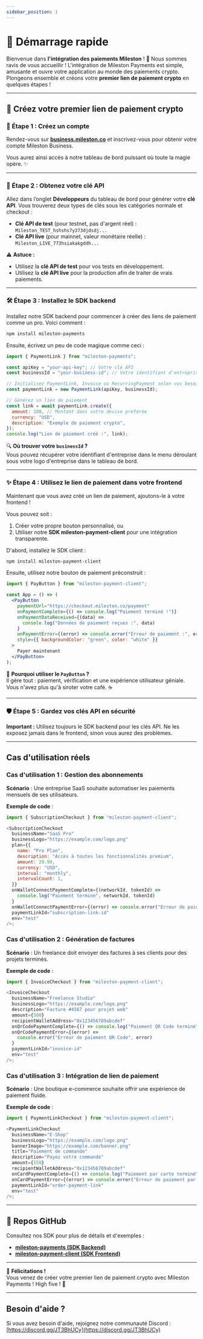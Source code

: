 ```yaml
---
sidebar_position: 1
---
```


# 🚀 Démarrage rapide

Bienvenue dans **l'intégration des paiements Mileston** ! 🎉 Nous sommes ravis de vous accueillir ! L'intégration de Mileston Payments est simple, amusante et ouvre votre application au monde des paiements crypto. Plongeons ensemble et créons votre **premier lien de paiement crypto** en quelques étapes !

---

## 🌟 Créez votre premier lien de paiement crypto

### 📝 Étape 1 : Créez un compte

Rendez-vous sur [**business.mileston.co**](https://business.mileston.co) et inscrivez-vous pour obtenir votre compte Mileston Business.

Vous aurez ainsi accès à notre tableau de bord puissant où toute la magie opère. ✨

---

### 🔑 Étape 2 : Obtenez votre clé API

Allez dans l’onglet **Développeurs** du tableau de bord pour générer votre **clé API**. Vous trouverez deux types de clés sous les catégories normale et checkout :

- **Clé API de test** (pour testnet, pas d'argent réel) :  
  `Mileston_TEST_hshshs7y373djdsdj...`
- **Clé API live** (pour mainnet, valeur monétaire réelle) :  
  `Mileston_LIVE_773hsiakakgddh...`

⚠️ **Astuce :**

- Utilisez la **clé API de test** pour vos tests en développement.
- Utilisez la **clé API live** pour la production afin de traiter de vrais paiements.

---

### 🛠️ Étape 3 : Installez le SDK backend

Installez notre SDK backend pour commencer à créer des liens de paiement comme un pro. Voici comment :

```bash
npm install mileston-payments
```

Ensuite, écrivez un peu de code magique comme ceci :

```javascript
import { PaymentLink } from "mileston-payments";

const apiKey = "your-api-key"; // Votre clé API
const businessId = "your-business-id"; // Votre identifiant d'entreprise

// Initialisez PaymentLink, Invoice ou RecurringPayment selon vos besoins
const paymentLink = new PaymentLink(apiKey, businessId);

// Générez un lien de paiement
const link = await paymentLink.create({
  amount: 100, // Montant dans votre devise préférée
  currency: "USD",
  description: "Exemple de paiement crypto",
});
console.log("Lien de paiement créé :", link);
```

🔍 **Où trouver votre `businessId` ?**  
Vous pouvez récupérer votre identifiant d'entreprise dans le menu déroulant sous votre logo d'entreprise dans le tableau de bord.

---

### ✨ Étape 4 : Utilisez le lien de paiement dans votre frontend

Maintenant que vous avez créé un lien de paiement, ajoutons-le à votre frontend !

Vous pouvez soit :

1. Créer votre propre bouton personnalisé, ou
2. Utiliser notre **SDK mileston-payment-client** pour une intégration transparente.

D'abord, installez le SDK client :

```bash
npm install mileston-payment-client
```

Ensuite, utilisez notre bouton de paiement préconstruit :

```jsx
import { PayButton } from "mileston-payment-client";

const App = () => (
  <PayButton
    paymentUrl="https://checkout.mileston.co/payment"
    onPaymentComplete={() => console.log("Paiement terminé !")}
    onPaymentDataReceived={(data) =>
      console.log("Données de paiement reçues :", data)
    }
    onPaymentError={(error) => console.error("Erreur de paiement :", error)}
    style={{ backgroundColor: "green", color: "white" }}
  >
    Payer maintenant
  </PayButton>
);
```

👀 **Pourquoi utiliser le `PayButton` ?**  
Il gère tout : paiement, vérification et une expérience utilisateur géniale. Vous n'avez plus qu'à siroter votre café. ☕

---

### 🛡️ Étape 5 : Gardez vos clés API en sécurité

**Important :** Utilisez toujours le SDK backend pour les clés API. Ne les exposez jamais dans le frontend, sinon vous aurez des problèmes.

---

## Cas d'utilisation réels

### Cas d'utilisation 1 : Gestion des abonnements

**Scénario** : Une entreprise SaaS souhaite automatiser les paiements mensuels de ses utilisateurs.

**Exemple de code** :

```javascript
import { SubscriptionCheckout } from "mileston-payment-client";

<SubscriptionCheckout
  businessName="SaaS Pro"
  businessLogo="https://example.com/logo.png"
  plan={{
    name: "Pro Plan",
    description: "Accès à toutes les fonctionnalités premium",
    amount: 29.99,
    currency: "USD",
    interval: "monthly",
    intervalCount: 1,
  }}
  onWalletConnectPaymentComplete={(networkId, tokenId) =>
    console.log("Paiement terminé", networkId, tokenId)
  }
  onWalletConnectPaymentError={(error) => console.error("Erreur de paiement", error)}
  paymentLinkId="subscription-link-id"
  env="test"
/>;
```

### Cas d'utilisation 2 : Génération de factures

**Scénario** : Un freelance doit envoyer des factures à ses clients pour des projets terminés.

**Exemple de code** :

```javascript
import { InvoiceCheckout } from "mileston-payment-client";

<InvoiceCheckout
  businessName="Freelance Studio"
  businessLogo="https://example.com/logo.png"
  description="Facture #4567 pour projet web"
  amount={500}
  recipientWalletAddress="0x123456789abcdef"
  onQrCodePaymentComplete={() => console.log("Paiement QR Code terminé")}
  onQrCodePaymentError={(error) =>
    console.error("Erreur de paiement QR Code", error)
  }
  paymentLinkId="invoice-id"
  env="test"
/>;
```

### Cas d'utilisation 3 : Intégration de lien de paiement

**Scénario** : Une boutique e-commerce souhaite offrir une expérience de paiement fluide.

**Exemple de code** :

```javascript
import { PaymentLinkCheckout } from "mileston-payment-client";

<PaymentLinkCheckout
  businessName="E-Shop"
  businessLogo="https://example.com/logo.png"
  bannerImage="https://example.com/banner.png"
  title="Paiement de commande"
  description="Payez votre commande"
  amount={150}
  recipientWalletAddress="0x123456789abcdef"
  onCardPaymentComplete={() => console.log("Paiement par carte terminé")}
  onCardPaymentError={(error) => console.error("Erreur de paiement par carte", error)}
  paymentLinkId="order-payment-link"
  env="test"
/>;
```

---

## 📂 Repos GitHub

Consultez nos SDK pour plus de détails et d'exemples :

- [**mileston-payments (SDK Backend)**](https://github.com/Mileston-co/mileston-payments)
- [**mileston-payment-client (SDK Frontend)**](https://github.com/Mileston-co/mileston-payment-client)

---

🎉 **Félicitations !**  
Vous venez de créer votre premier lien de paiement crypto avec Mileston Payments ! High five ! 🙌

---

## Besoin d'aide ?

Si vous avez besoin d'aide, rejoignez notre communauté Discord : [https://discord.gg/JT3BhUCy](https://discord.gg/JT3BhUCy)
